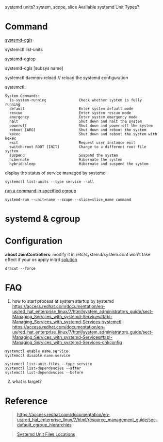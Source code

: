 

systemd units? system, scope, slice
Available systemd Unit Types?


# Command

[systemd-cgls](https://access.redhat.com/documentation/en-us/red_hat_enterprise_linux/7/html/resource_management_guide/sec-Obtaining_Information_About_Control_Groups)

systemctl list-units

systemd-cgtop

systemd-cgls [subsys name]


systemctl daemon-reload // reload the systemd configuration


systemctl:
```
System Commands:
  is-system-running               Check whether system is fully running
  default                         Enter system default mode
  rescue                          Enter system rescue mode
  emergency                       Enter system emergency mode
  halt                            Shut down and halt the system
  poweroff                        Shut down and power-off the system
  reboot [ARG]                    Shut down and reboot the system
  kexec                           Shut down and reboot the system with kexec
  exit                            Request user instance exit
  switch-root ROOT [INIT]         Change to a different root file system
  suspend                         Suspend the system
  hibernate                       Hibernate the system
  hybrid-sleep                    Hibernate and suspend the system
```


display the status of service managed by systemd
```
systemctl list-units --type service --all
```

[run a command in specified cgroup](https://access.redhat.com/documentation/en-us/red_hat_enterprise_linux/7/html/resource_management_guide/chap-using_control_groups#sec-Creating_Cgroups)
```
systemd-run --unit=name --scope --slice=slice_name command
```


# systemd & cgroup


# Configuration

**about JoinControllers**: modify it in /etc/systemd/system.conf won't take effect if your os apply initrd
[solution](https://access.redhat.com/documentation/en-us/red_hat_enterprise_linux/6/html/deployment_guide/sec-verifying_the_initial_ram_disk_image)
```
dracut --force
```


# FAQ

1. how to start process at system startup by systemd
https://access.redhat.com/documentation/en-us/red_hat_enterprise_linux/7/html/system_administrators_guide/sect-Managing_Services_with_systemd-Services#tabl-Managing_Services_with_systemd-Services-systemctl
https://access.redhat.com/documentation/en-us/red_hat_enterprise_linux/7/html/system_administrators_guide/sect-Managing_Services_with_systemd-Services#tabl-Managing_Services_with_systemd-Services-chkconfig
```
systemctl enable name.service
systemctl disable name.service

systemctl list-unit-files --type service
systemctl list-dependencies --after
systemctl list-dependencies --before
```
2. what is target?



# Reference

> https://access.redhat.com/documentation/en-us/red_hat_enterprise_linux/7/html/resource_management_guide/sec-default_cgroup_hierarchies

> [Systemd Unit Files Locations](https://access.redhat.com/documentation/en-us/red_hat_enterprise_linux/7/html/system_administrators_guide/chap-Managing_Services_with_systemd#tabl-Managing_Services_with_systemd-Introduction-Units-Locations)
